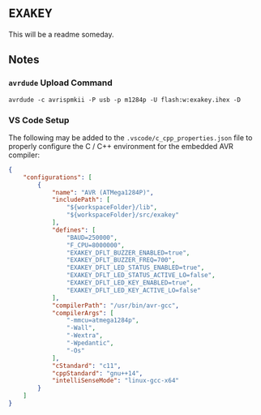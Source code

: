 # `EXAKEY`

This will be a readme someday.

## Notes

### `avrdude` Upload Command

```
avrdude -c avrispmkii -P usb -p m1284p -U flash:w:exakey.ihex -D
```

### VS Code Setup

The following may be added to the `.vscode/c_cpp_properties.json` file to properly configure the C / C++ environment for
the embedded AVR compiler:

```json
{
    "configurations": [
        {
            "name": "AVR (ATMega1284P)",
            "includePath": [
                "${workspaceFolder}/lib",
                "${workspaceFolder}/src/exakey"
            ],
            "defines": [
                "BAUD=250000",
                "F_CPU=8000000",
                "EXAKEY_DFLT_BUZZER_ENABLED=true",
                "EXAKEY_DFLT_BUZZER_FREQ=700",
                "EXAKEY_DFLT_LED_STATUS_ENABLED=true",
                "EXAKEY_DFLT_LED_STATUS_ACTIVE_LO=false",
                "EXAKEY_DFLT_LED_KEY_ENABLED=true",
                "EXAKEY_DFLT_LED_KEY_ACTIVE_LO=false"
            ],
            "compilerPath": "/usr/bin/avr-gcc",
            "compilerArgs": [
                "-mmcu=atmega1284p",
                "-Wall",
                "-Wextra",
                "-Wpedantic",
                "-Os"
            ],
            "cStandard": "c11",
            "cppStandard": "gnu++14",
            "intelliSenseMode": "linux-gcc-x64"
        }
    ]
}
```
